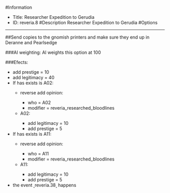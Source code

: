 #Information
 - Title: Researcher Expedition to Gerudia
 - ID: reveria.8
#Description
Researcher Expedition to Gerudia
#Options

___
##Send copies to the gnomish printers and make sure they end up in Deranne and Pearlsedge

###AI weighting:
AI weights this option at 100


###Efects:<ul><li>add prestige = 10</li><li>add legitimacy = 40</li><li>If has exists is A02:</li><ul><li>reverse add opinion:</li><ul><li>who = A02</li><li>modifier = reveria_researched_bloodlines</li></ul><li>A02:</li><ul><li>add legitimacy = 10</li><li>add prestige = 5</li></ul></ul><li>If has exists is A11:</li><ul><li>reverse add opinion:</li><ul><li>who = A11</li><li>modifier = reveria_researched_bloodlines</li></ul><li>A11:</li><ul><li>add legitimacy = 10</li><li>add prestige = 5</li></ul></ul><li>the event ˻reveria.38˼ happens</li></ul>
